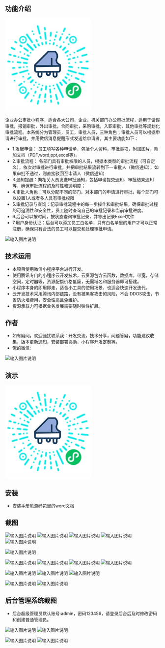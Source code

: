 ## 功能介绍 

![输入图片说明](demo/%E4%BA%8C%E7%BB%B4%E7%A0%81.png)

 企业办公审批小程序，适合各大公司，企业，机关部门办公审批流程，适用于请假审批，报销审批，外出审批，合同审批，采购审批，入职审批，其他审批等规划化审批流程。本系统分为管理员，员工，审批人员，三种角色；审批人员可以根据申请进行审批，并用微信消息提醒形式发送给申请者，其主要功能如下： 

- 1.发起申请： 员工填写各种申请单，包括个人资料，审批事项，附加图片，附加文档（PDF,word,ppt,excel等）。
- 2.审批流程： 各部门具有审批权限的人员，根据本类型的审批流程（可自定义），依次对审批进行审批，并把审批结果流转到下一审批人（微信通知），如果审批不通过，则直接驳回至申请人（微信通知）  
- 3.通知提醒：向相关人员发送审批通知，包括申请提交通知、审批结果通知等，确保审批流程的及时性和透明度； 
- 4.审批人角色：可以分配不同的部门，对本部门的申请进行审批，每个部门可以设置1人或者多人具有审批权限
- 5.审批记录与查询：记录审批流程中的每一步操作和审批结果，确保审批过程的可追溯性和安全性，员工随时查询自己的审批记录和当前审批进度。
- 6.后台可以按时间，按状态查询审批记录，并导出记录Excel文件  
- 7.用户身份认证：后台可以添加员工白名单，只有白名单里的用户才可以正常注册，确保只有合法的员工可以提交和处理审批申请。

![输入图片说明](demo/%E4%BC%81%E4%B8%9A%E5%AE%A1%E6%89%B9%20(2).jpg)



## 技术运用
- 本项目使用微信小程序平台进行开发。
- 使用腾讯专门的小程序云开发技术，云资源包含云函数，数据库，带宽，存储空间，定时器等，资源配额价格低廉，无需域名和服务器即可搭建。
- 小程序本身的即用即走，适合小工具的使用场景，也适合快速开发迭代。
- 云开发技术采用腾讯内部链路，没有被黑客攻击的风险，不会 DDOS攻击，节省防火墙费用，安全性高且免维护。
- 资源承载力可根据业务发展需要随时弹性扩展。  



## 作者
- 如有疑问，欢迎骚扰联系我：开发交流，技术分享，问题答疑，功能建议收集，版本更新通知，安装部署协助，小程序开发定制等。
- 俺的微信: 
 
![输入图片说明](demo/13.png)


## 演示 

 ![输入图片说明](demo/%E4%BA%8C%E7%BB%B4%E7%A0%81.png)


## 安装

- 安装手册见源码包里的word文档




## 截图


![输入图片说明](demo/1-%E9%A6%96%E9%A1%B5.png)
![输入图片说明](demo/2%E5%AE%A1%E6%89%B9%E7%B1%BB%E5%9E%8B.png)
![输入图片说明](demo/3%E5%A1%AB%E5%86%99.png)
![输入图片说明](demo/4%20%E6%88%91%E7%9A%84.png)
![输入图片说明](demo/5%20%E8%AF%A6%E6%83%85.png)

![输入图片说明](demo/6%E6%8F%90%E4%BA%A4%E7%94%B3%E8%AF%B7.png)


![输入图片说明](demo/7%E7%94%B3%E8%AF%B7%E5%AE%8C%E6%88%90.png)
![输入图片说明](demo/8%20%E7%AE%A1%E7%90%86%E9%A6%96%E9%A1%B5.png)
![输入图片说明](demo/8%E7%94%B3%E8%AF%B7%E5%BE%AE%E4%BF%A1%E9%80%9A%E7%9F%A5.png)
![输入图片说明](demo/9%E5%AE%A1%E6%89%B9%E6%AD%A5%E9%AA%A4.png)

![输入图片说明](demo/10%E5%AE%A1%E6%89%B9%E6%84%8F%E8%A7%81.png)
![输入图片说明](demo/11%E5%BE%85%E5%AE%A1%E6%89%B9%E9%80%9A%E7%9F%A5.png)
![输入图片说明](demo/12%E6%88%91%E7%9A%84%E7%94%B3%E8%AF%B7.png)

![输入图片说明](demo/13%20%E6%88%91%E5%B7%B2%E5%AE%A1%E6%89%B9.png)
![输入图片说明](demo/14%20%E5%BE%85%E6%88%91%E5%AE%A1%E6%89%B9.png)

## 后台管理系统截图 
- 后台超级管理员默认账号:admin，密码123456，请登录后台后及时修改密码和创建普通管理员。

![输入图片说明](demo/81%E5%90%8E%E5%8F%B0-%E7%99%BD%E5%90%8D%E5%8D%95.png)
![输入图片说明](demo/83%E5%90%8E%E5%8F%B0-%E5%AE%A1%E6%89%B9%E7%AE%A1%E7%90%86.png)

![输入图片说明](demo/82%E5%90%8E%E5%8F%B0-%E7%99%BD%E5%90%8D%E5%8D%95.png)
![输入图片说明](demo/84%E5%90%8E%E5%8F%B0-%E5%AF%BC%E5%87%BA.png)